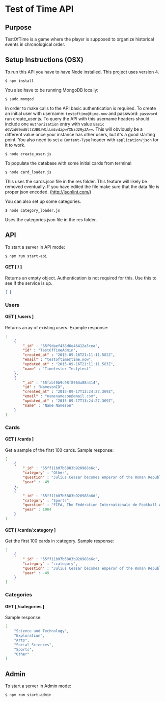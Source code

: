 # Test of Time API

## Purpose

TestOfTime is a game where the player is supposed to organize historical events in chronological order.

## Setup Instructions (OSX)

To run this API you have to have Node installed. This project uses version 4.

	$ npm install

You also have to be running MongoDB locally:
	
	$ sudo mongod

In order to make calls to the API basic authentication is required. To create an initial user with username: `testoftime@time.now` and password: `password` run create_user.js. To query the API with this username headers should include one `Authorization` entry with value `Basic dGVzdG9mdGltZUB0aW1lLm5vdzpwYXNzd29yZA==`. This will obviously be a different value once your instance has other users, but it's a good starting point. You also need to set a `Content-Type` header with `application/json` for it to work.
	
	$ node create_user.js

To populate the database with some initial cards from terminal:

	$ node card_loader.js

This uses the cards.json file in the res folder. This feature will likely be removed eventually. If you have edited the file make sure that the data file is proper json encoded. (http://jsonlint.com/)

You can also set up some categories.

	$ node category_loader.js

Uses the categories.json file in the res folder.

## API

To start a server in API mode:

	$ npm run start-api


#### GET  [ / ]
Returns an empty object. Authentication is not required for this. Use this to see if the service is up.
```json 
{ }
```

### Users

#### GET  [ /users ]
Returns array of existing users. Example response:
```json 
[
	{
		"_id" : "55f9daef438d6e46412a5cea",
		"id" : "TestOfTimeAdmin",
		"created_at" : "2015-09-16T21:11:11.582Z",
		"email" : "testoftime@time.now",
		"updated_at" : "2015-09-16T21:11:11.583Z",
		"name" : "Timetester Testytest"
	},
	{
		"_id" : "55fabf0b9c98f8564a88a414",
		"id" : "NamesonID",
		"created_at" : "2015-09-17T13:24:27.309Z",
		"email" : "namenameson@email.com",
		"updated_at" : "2015-09-17T13:24:27.309Z",
		"name" : "Name Nameson"
	}
]
```

### Cards

#### GET  [ /cards ]
Get a sample of the first 100 cards. Sample response:
```json 
[
	{
		"_id" : "55ff11b07b5803b920988b6c",
		"category" : "Other",
		"question" : "Julius Ceasar becomes emperor of the Roman Republic",
		"year" : -49
	},
	{
		"_id" : "55ff11b07b5803b920988b6d",
		"category" : "Sports",
		"question" : "FIFA, The Fédération Internationale de Football Association is formed",
		"year" : 1904
	}
]
```

#### GET  [ /cards/:category ]
Get the first 100 cards in :category. Sample response:
```json 
[
	{
		"_id" : "55ff11b07b5803b920988b6c",
		"category" : ":category",
		"question" : "Julius Ceasar becomes emperor of the Roman Republic",
		"year" : -49
	}
]
```

### Categories

#### GET [ /categories ]
Sample response:
```json 
[
	"Science and Technology",
	"Exploration",
	"Arts",
	"Social Sciences",
	"Sports",
	"Other"
]
```

## Admin

To start a server in Admin mode:

	$ npm run start-admin

